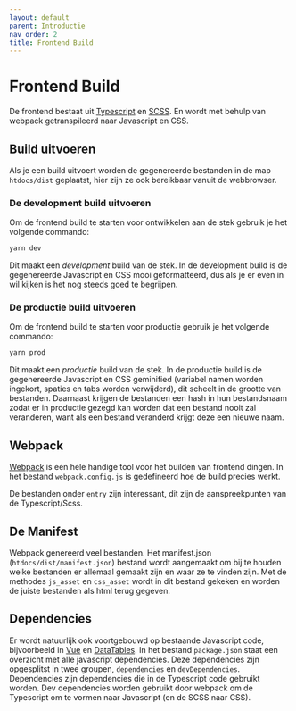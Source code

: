 ```yaml
---
layout: default
parent: Introductie
nav_order: 2
title: Frontend Build
---
```


# Frontend Build

De frontend bestaat uit [Typescript](../frontend/typescript.md) en [SCSS](../frontend/styles.md). En wordt met behulp van webpack getranspileerd naar Javascript en CSS.

## Build uitvoeren

Als je een build uitvoert worden de gegenereerde bestanden in de map `htdocs/dist` geplaatst, hier zijn ze ook bereikbaar vanuit de webbrowser.

### De development build uitvoeren

Om de frontend build te starten voor ontwikkelen aan de stek gebruik je het volgende commando:

```bash
yarn dev
```

Dit maakt een _development_ build van de stek. In de development build is de gegenereerde Javascript en CSS mooi geformatteerd, dus als je er even in wil kijken is het nog steeds goed te begrijpen.

### De productie build uitvoeren

Om de frontend build te starten voor productie gebruik je het volgende commando:

```bash
yarn prod
```

Dit maakt een _productie_ build van de stek. In de productie build is de gegenereerde Javascript en CSS geminified (variabel namen worden ingekort, spaties en tabs worden verwijderd), dit scheelt in de grootte van bestanden. Daarnaast krijgen de bestanden een hash in hun bestandsnaam zodat er in productie gezegd kan worden dat een bestand nooit zal veranderen, want als een bestand veranderd krijgt deze een nieuwe naam.

## Webpack

[Webpack](https://webpack.js.org/) is een hele handige tool voor het builden van frontend dingen. In het bestand `webpack.config.js` is gedefineerd hoe de build precies werkt.

De bestanden onder `entry` zijn interessant, dit zijn de aanspreekpunten van de Typescript/Scss.

## De Manifest

Webpack genereerd veel bestanden. Het manifest.json (`htdocs/dist/manifest.json`) bestand wordt aangemaakt om bij te houden welke bestanden er allemaal gemaakt zijn en waar ze te vinden zijn. Met de methodes `js_asset` en `css_asset` wordt in dit bestand gekeken en worden de juiste bestanden als html terug gegeven.

## Dependencies

Er wordt natuurlijk ook voortgebouwd op bestaande Javascript code, bijvoorbeeld in [Vue](../frontend/vue.md) en [DataTables](../onderdelen/datatables.md). In het bestand `package.json` staat een overzicht met alle javascript dependencies. Deze dependencies zijn opgesplitst in twee groupen, `dependencies` en `devDependencies`. Dependencies zijn dependencies die in de Typescript code gebruikt worden. Dev dependencies worden gebruikt door webpack om de Typescript om te vormen naar Javascript (en de SCSS naar CSS).
